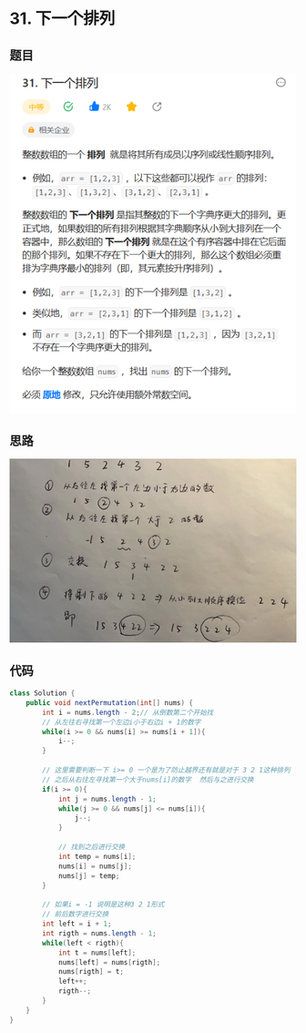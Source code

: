 # 31. 下一个排列

## 题目
![图 1](../../../images/505cbb13dffb266122825c9e8240c1db998917f7b6c6666b7b7f8f17ab53162d.png)  



## 思路

![图 2](../../../images/167aa5eb543476850c1a17fbc48743b39a9c3e2003255688a9d12e7bbcee9cab.png)  



## 代码

```java
class Solution {
    public void nextPermutation(int[] nums) {
        int i = nums.length - 2;// 从倒数第二个开始找
        // 从左往右寻找第一个左边i小于右边i + 1的数字
        while(i >= 0 && nums[i] >= nums[i + 1]){
            i--;
        }

        // 这里需要判断一下 i>= 0 一个是为了防止越界还有就是对于 3 2 1这种排列
        // 之后从右往左寻找第一个大于nums[i]的数字  然后与之进行交换
        if(i >= 0){
            int j = nums.length - 1;
            while(j >= 0 && nums[j] <= nums[i]){
                j--;
            }

            // 找到之后进行交换
            int temp = nums[i];
            nums[i] = nums[j];
            nums[j] = temp;
        }

        // 如果i = -1 说明是这种3 2 1形式
        // 前后数字进行交换
        int left = i + 1;
        int rigth = nums.length - 1;
        while(left < rigth){
            int t = nums[left];
            nums[left] = nums[rigth];
            nums[rigth] = t;
            left++;
            rigth--;
        }
    }
}

```

